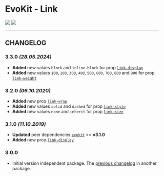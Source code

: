 [README]: /packages/evokit-link/README.md
[evokit]: /packages/evokit/README.md

[link-display]: /packages/evokit-link/?id=link-display
[link-size]: /packages/evokit-link/?id=link-size
[link-style]: /packages/evokit-link/?id=link-style
[link-wrap]: /packages/evokit-link/?id=link-wrap
[link-weight]: /packages/evokit-link/?id=link-weight

# EvoKit - Link

[![](https://img.shields.io/npm/v/evokit-link.svg)](https://www.npmjs.com/package/evokit-link)
[![](https://img.shields.io/badge/page-README-42b983)][README]

---

## CHANGELOG

### 3.3.0 *(28.05.2024)*

- **Added** new values `block` and `inline-block` for prop [`link-display`][link-display]
- **Added** new values `100`, `200`, `300`, `400`, `500`, `600`, `700`, `800` and `900` for prop [`link-weight`][link-weight]



### 3.2.0 *(06.10.2020)*

- **Added** new prop [`link-wrap`][link-wrap]
- **Added** new values `solid` and `dashed` for prop [`link-style`][link-style]
- **Added** new values `none` and `inherit` for prop [`link-size`][link-size]

### 3.1.0 *(11.10.2019)*

- **Updated** peer dependencies [`evokit`][evokit] >= **v3.1.0**
- **Added** new prop [`link-display`][link-display]

### 3.0.0

- Initial version independent package. The [previous changelog](/packages/evokit/CHANGELOG.md) in another package.
